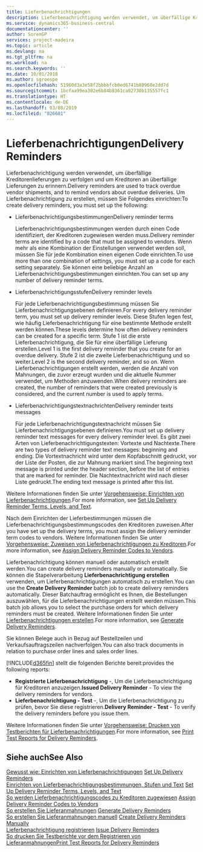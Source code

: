 ```yaml
---
title: Lieferbenachrichtigungen
description: Lieferbenachrichtigung werden verwendet, um überfällige Kreditorenlieferungen zu verfolgen und um  Kreditoren an überfällige Lieferungen zu erinnern.
ms.service: dynamics365-business-central
documentationcenter: ''
author: SorenGP
services: project-madeira
ms.topic: article
ms.devlang: na
ms.tgt_pltfrm: na
ms.workload: na
ms.search.keywords: ''
ms.date: 10/01/2018
ms.author: sgroespe
ms.openlocfilehash: 51960d3a3e58f2bbbbfcb0ed6741b80968e2dd7d
ms.sourcegitcommit: 1bcfaa99ea302e6b84b8361ca02730b135557fc1
ms.translationtype: HT
ms.contentlocale: de-DE
ms.lasthandoff: 03/08/2019
ms.locfileid: "826681"
---
```

# <a name="delivery-reminders"></a><span data-ttu-id="fa78a-103">Lieferbenachrichtigungen</span><span class="sxs-lookup"><span data-stu-id="fa78a-103">Delivery Reminders</span></span>
<span data-ttu-id="fa78a-104">Lieferbenachrichtigung werden verwendet, um überfällige Kreditorenlieferungen zu verfolgen und um  Kreditoren an überfällige Lieferungen zu erinnern.</span><span class="sxs-lookup"><span data-stu-id="fa78a-104">Delivery reminders are used to track overdue vendor shipments, and to remind vendors about overdue deliveries.</span></span> <span data-ttu-id="fa78a-105">Um Lieferbenachrichtigung zu erstellen, müssen Sie Folgendes einrichten:</span><span class="sxs-lookup"><span data-stu-id="fa78a-105">To create delivery reminders, you must set up the following:</span></span>  

- <span data-ttu-id="fa78a-106">Lieferbenachrichtigungsbestimmungen</span><span class="sxs-lookup"><span data-stu-id="fa78a-106">Delivery reminder terms</span></span>  

    <span data-ttu-id="fa78a-107">Lieferbenachrichtigungsbestimmungen werden durch einen Code identifiziert, der Kreditoren zugewiesen werden muss.</span><span class="sxs-lookup"><span data-stu-id="fa78a-107">Delivery reminder terms are identified by a code that must be assigned to vendors.</span></span> <span data-ttu-id="fa78a-108">Wenn mehr als eine Kombination der Einstellungen verwendet werden soll, müssen Sie für jede Kombination einen eigenen Code einrichten.</span><span class="sxs-lookup"><span data-stu-id="fa78a-108">To use more than one combination of settings, you must set up a code for each setting separately.</span></span> <span data-ttu-id="fa78a-109">Sie können eine beliebige Anzahl an Lieferbenachrichtigungsbestimmungen einrichten.</span><span class="sxs-lookup"><span data-stu-id="fa78a-109">You can set up any number of delivery reminder terms.</span></span>  

- <span data-ttu-id="fa78a-110">Lieferbenachrichtigungsstufen</span><span class="sxs-lookup"><span data-stu-id="fa78a-110">Delivery reminder levels</span></span>  

    <span data-ttu-id="fa78a-111">Für jede Lieferbenachrichtigungsbestimmung müssen Sie Lieferbenachrichtigungsebenen definieren.</span><span class="sxs-lookup"><span data-stu-id="fa78a-111">For every delivery reminder term, you must set up delivery reminder levels.</span></span> <span data-ttu-id="fa78a-112">Diese Stufen legen fest, wie häufig Lieferbenachrichtigung für eine bestimmte Methode erstellt werden können.</span><span class="sxs-lookup"><span data-stu-id="fa78a-112">These levels determine how often delivery reminders can be created for a specific term.</span></span> <span data-ttu-id="fa78a-113">Stufe 1 ist die erste Lieferbenachrichtigung, die Sie für eine überfällige Lieferung erstellen.</span><span class="sxs-lookup"><span data-stu-id="fa78a-113">Level 1 is the first delivery reminder that you create for an overdue delivery.</span></span> <span data-ttu-id="fa78a-114">Stufe 2 ist die zweite Lieferbenachrichtigung und so weiter.</span><span class="sxs-lookup"><span data-stu-id="fa78a-114">Level 2 is the second delivery reminder, and so on.</span></span> <span data-ttu-id="fa78a-115">Wenn Lieferbenachrichtigungen erstellt werden, werden die Anzahl von Mahnungen, die zuvor erzeugt wurden und die aktuelle Nummer verwendet, um Methoden anzuwenden.</span><span class="sxs-lookup"><span data-stu-id="fa78a-115">When delivery reminders are created, the number of reminders that were created previously is considered, and the current number is used to apply terms.</span></span>  

- <span data-ttu-id="fa78a-116">Lieferbenachrichtigungstextnachrichten</span><span class="sxs-lookup"><span data-stu-id="fa78a-116">Delivery reminder texts messages</span></span>  

    <span data-ttu-id="fa78a-117">Für jede Lieferbenachrichtigungstextnachricht müssen Sie Lieferbenachrichtigungsebenen definieren.</span><span class="sxs-lookup"><span data-stu-id="fa78a-117">You must set up delivery reminder text messages for every delivery reminder level.</span></span> <span data-ttu-id="fa78a-118">Es gibt zwei Arten von Lieferbenachrichtigungstexten: Vortexte und Nachtexte.</span><span class="sxs-lookup"><span data-stu-id="fa78a-118">There are two types of delivery reminder text messages: beginning and ending.</span></span> <span data-ttu-id="fa78a-119">Die Vortextnachricht wird unter dem Kopfabschnitt gedruckt, vor der Liste der Posten, die zur Mahnung markiert sind.</span><span class="sxs-lookup"><span data-stu-id="fa78a-119">The beginning text message is printed under the header section, before the list of entries that are marked for reminder.</span></span> <span data-ttu-id="fa78a-120">Die Nachtextnachricht wird nach dieser Liste gedruckt.</span><span class="sxs-lookup"><span data-stu-id="fa78a-120">The ending text message is printed after this list.</span></span>  

<span data-ttu-id="fa78a-121">Weitere Informationen finden Sie unter [Vorgehensweise: Einrichten von Lieferbenachrichtigungen](how-to-set-up-delivery-reminder-terms-levels-and-text.md).</span><span class="sxs-lookup"><span data-stu-id="fa78a-121">For more information, see [Set Up Delivery Reminder Terms, Levels, and Text](how-to-set-up-delivery-reminder-terms-levels-and-text.md).</span></span>  

<span data-ttu-id="fa78a-122">Nach dem Einrichten der Lieferbestimmungen müssen die Lieferbenachrichtigungsbestimmungscodes den Kreditoren zuweisen.</span><span class="sxs-lookup"><span data-stu-id="fa78a-122">After you have set up the delivery terms, you must assign the delivery reminder term codes to vendors.</span></span> <span data-ttu-id="fa78a-123">Weitere Informationen finden Sie unter [Vorgehensweise: Zuweisen von Lieferbenachrichtigungen zu Kreditoren](how-to-assign-delivery-reminder-codes-to-vendors.md).</span><span class="sxs-lookup"><span data-stu-id="fa78a-123">For more information, see [Assign Delivery Reminder Codes to Vendors](how-to-assign-delivery-reminder-codes-to-vendors.md).</span></span>  

<span data-ttu-id="fa78a-124">Lieferbenachrichtigung können manuell oder automatisch erstellt werden.</span><span class="sxs-lookup"><span data-stu-id="fa78a-124">You can create delivery reminders manually or automatically.</span></span> <span data-ttu-id="fa78a-125">Sie können die Stapelverarbeitung **Lieferbenachrichtigung erstellen** verwenden, um Lieferbenachrichtigungen automatisch zu erstellen.</span><span class="sxs-lookup"><span data-stu-id="fa78a-125">You can use the **Create Delivery Reminder** batch job to create delivery reminders automatically.</span></span> <span data-ttu-id="fa78a-126">Dieser Batchauftrag ermöglicht es Ihnen, die Bestellungen auszuwählen, für die Lieferbenachrichtigungen erstellt werden müssen.</span><span class="sxs-lookup"><span data-stu-id="fa78a-126">This batch job allows you to select the purchase orders for which delivery reminders must be created.</span></span> <span data-ttu-id="fa78a-127">Weitere Informationen finden Sie unter [Lieferbenachrichtigungen erstellen](how-to-issue-delivery-reminders.md).</span><span class="sxs-lookup"><span data-stu-id="fa78a-127">For more information, see [Generate Delivery Reminders](how-to-issue-delivery-reminders.md).</span></span>  

<span data-ttu-id="fa78a-128">Sie können Belege auch in Bezug auf Bestellzeilen und Verkaufsauftragszeilen nachverfolgen.</span><span class="sxs-lookup"><span data-stu-id="fa78a-128">You can also track documents in relation to purchase order lines and sales order lines.</span></span>  

[!INCLUDE[d365fin](../../includes/d365fin_md.md)] <span data-ttu-id="fa78a-129">stellt die folgenden Berichte bereit:</span><span class="sxs-lookup"><span data-stu-id="fa78a-129">provides the following reports:</span></span>  

- <span data-ttu-id="fa78a-130">**Registrierte Lieferbenachrichtigung** -, Um die Lieferbenachrichtigung für Kreditoren anzuzeigen.</span><span class="sxs-lookup"><span data-stu-id="fa78a-130">**Issued Delivery Reminder** - To view the delivery reminders for vendors.</span></span>  
- <span data-ttu-id="fa78a-131">**Lieferbenachrichtigung - Test** -, Um die Lieferbenachrichtigung zu prüfen, bevor Sie diese registrieren.</span><span class="sxs-lookup"><span data-stu-id="fa78a-131">**Delivery Reminder - Test** - To verify the delivery reminders before you issue them.</span></span>  

<span data-ttu-id="fa78a-132">Weitere Informationen finden Sie unter [Vorgehensweise: Drucken von Testberichten für  Lieferbenachrichtigungen](how-to-print-test-reports-for-delivery-reminders.md).</span><span class="sxs-lookup"><span data-stu-id="fa78a-132">For more information, see [Print Test Reports for Delivery Reminders](how-to-print-test-reports-for-delivery-reminders.md).</span></span>  

## <a name="see-also"></a><span data-ttu-id="fa78a-133">Siehe auch</span><span class="sxs-lookup"><span data-stu-id="fa78a-133">See Also</span></span>  
 <span data-ttu-id="fa78a-134">[Gewusst wie: Einrichten von Lieferbenachrichtigungen](how-to-set-up-delivery-reminders.md) </span><span class="sxs-lookup"><span data-stu-id="fa78a-134">[Set Up Delivery Reminders](how-to-set-up-delivery-reminders.md) </span></span>  
 <span data-ttu-id="fa78a-135">[Einrichten von Lieferbenachrichtigungsbestimmungen, Stufen und Text](how-to-set-up-delivery-reminder-terms-levels-and-text.md) </span><span class="sxs-lookup"><span data-stu-id="fa78a-135">[Set Up Delivery Reminder Terms, Levels, and Text](how-to-set-up-delivery-reminder-terms-levels-and-text.md) </span></span>  
 <span data-ttu-id="fa78a-136">[So werden Lieferbenachrichtigungscodes zu Kreditoren zugewiesen](how-to-assign-delivery-reminder-codes-to-vendors.md) </span><span class="sxs-lookup"><span data-stu-id="fa78a-136">[Assign Delivery Reminder Codes to Vendors](how-to-assign-delivery-reminder-codes-to-vendors.md) </span></span>  
 <span data-ttu-id="fa78a-137">[So erstellen Sie Lieferanmahnungen](how-to-generate-delivery-reminders.md) </span><span class="sxs-lookup"><span data-stu-id="fa78a-137">[Generate Delivery Reminders](how-to-generate-delivery-reminders.md) </span></span>  
 <span data-ttu-id="fa78a-138">[So erstellen Sie Lieferanmahnungen manuell](how-to-create-delivery-reminders-manually.md) </span><span class="sxs-lookup"><span data-stu-id="fa78a-138">[Create Delivery Reminders Manually](how-to-create-delivery-reminders-manually.md) </span></span>  
 <span data-ttu-id="fa78a-139">[Lieferbenachrichtigung registrieren](how-to-issue-delivery-reminders.md) </span><span class="sxs-lookup"><span data-stu-id="fa78a-139">[Issue Delivery Reminders](how-to-issue-delivery-reminders.md) </span></span>  
 [<span data-ttu-id="fa78a-140">So drucken Sie Testberichte vor dem Registrieren von Lieferanmahnungen</span><span class="sxs-lookup"><span data-stu-id="fa78a-140">Print Test Reports for Delivery Reminders</span></span>](how-to-print-test-reports-for-delivery-reminders.md)
